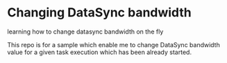 # Changing DataSync bandwidth
learning how to change datasync bandwidth on the fly

This repo is for a sample which enable me to change DataSync bandwidth value for a given task execution which has been already started. 
